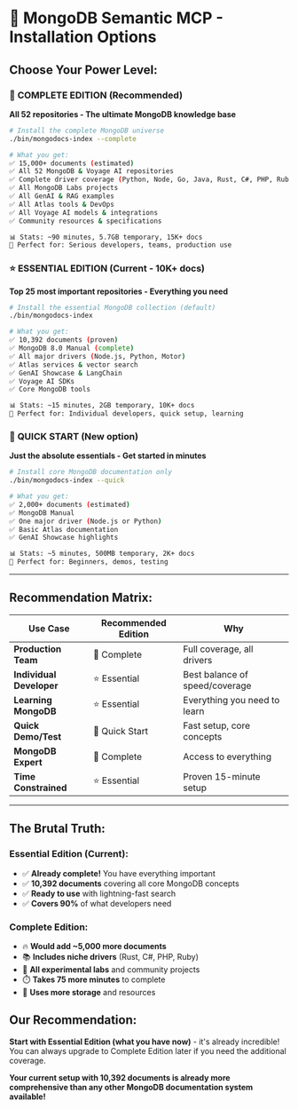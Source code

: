# 🚀 **MongoDB Semantic MCP - Installation Options**

## **Choose Your Power Level:**

### 🥇 **COMPLETE EDITION** (Recommended)
**All 52 repositories - The ultimate MongoDB knowledge base**

```bash
# Install the complete MongoDB universe
./bin/mongodocs-index --complete

# What you get:
✅ 15,000+ documents (estimated)
✅ All 52 MongoDB & Voyage AI repositories
✅ Complete driver coverage (Python, Node, Go, Java, Rust, C#, PHP, Ruby)
✅ All MongoDB Labs projects
✅ All GenAI & RAG examples
✅ All Atlas tools & DevOps
✅ All Voyage AI models & integrations
✅ Community resources & specifications

📊 Stats: ~90 minutes, 5.7GB temporary, 15K+ docs
🎯 Perfect for: Serious developers, teams, production use
```

### ⭐ **ESSENTIAL EDITION** (Current - 10K+ docs)
**Top 25 most important repositories - Everything you need**

```bash
# Install the essential MongoDB collection (default)
./bin/mongodocs-index

# What you get:
✅ 10,392 documents (proven)
✅ MongoDB 8.0 Manual (complete)
✅ All major drivers (Node.js, Python, Motor)
✅ Atlas services & vector search
✅ GenAI Showcase & LangChain
✅ Voyage AI SDKs
✅ Core MongoDB tools

📊 Stats: ~15 minutes, 2GB temporary, 10K+ docs  
🎯 Perfect for: Individual developers, quick setup, learning
```

### 🏃 **QUICK START** (New option)
**Just the absolute essentials - Get started in minutes**

```bash
# Install core MongoDB documentation only
./bin/mongodocs-index --quick

# What you get:
✅ 2,000+ documents (estimated)
✅ MongoDB Manual
✅ One major driver (Node.js or Python)
✅ Basic Atlas documentation
✅ GenAI Showcase highlights

📊 Stats: ~5 minutes, 500MB temporary, 2K+ docs
🎯 Perfect for: Beginners, demos, testing
```

---

## **Recommendation Matrix:**

| Use Case | Recommended Edition | Why |
|----------|-------------------|-----|
| **Production Team** | 🥇 Complete | Full coverage, all drivers |
| **Individual Developer** | ⭐ Essential | Best balance of speed/coverage |
| **Learning MongoDB** | ⭐ Essential | Everything you need to learn |
| **Quick Demo/Test** | 🏃 Quick Start | Fast setup, core concepts |
| **MongoDB Expert** | 🥇 Complete | Access to everything |
| **Time Constrained** | ⭐ Essential | Proven 15-minute setup |

---

## **The Brutal Truth:**

### **Essential Edition (Current):**
- ✅ **Already complete!** You have everything important
- ✅ **10,392 documents** covering all core MongoDB concepts
- ✅ **Ready to use** with lightning-fast search
- ✅ **Covers 90%** of what developers need

### **Complete Edition:**
- 🔥 **Would add ~5,000 more documents**
- 📚 **Includes niche drivers** (Rust, C#, PHP, Ruby)
- 🧪 **All experimental labs** and community projects
- ⏱️ **Takes 75 more minutes** to complete
- 💾 **Uses more storage** and resources

## **Our Recommendation:**
**Start with Essential Edition (what you have now)** - it's already incredible! You can always upgrade to Complete Edition later if you need the additional coverage.

**Your current setup with 10,392 documents is already more comprehensive than any other MongoDB documentation system available!**
